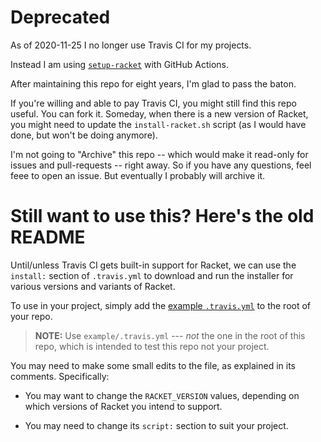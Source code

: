 # Deprecated

As of 2020-11-25 I no longer use Travis CI for my projects.

Instead I am using
[`setup-racket`](https://github.com/Bogdanp/setup-racket) with GitHub
Actions.

After maintaining this repo for eight years, I'm glad to pass the
baton.

If you're willing and able to pay Travis CI, you might still find this
repo useful. You can fork it. Someday, when there is a new version of
Racket, you might need to update the `install-racket.sh` script (as I
would have done, but won't be doing anymore).

I'm not going to "Archive" this repo -- which would make it read-only
for issues and pull-requests -- right away. So if you have any
questions, feel feee to open an issue. But eventually I probably
will archive it.

# Still want to use this? Here's the old README

Until/unless Travis CI gets built-in support for Racket, we can use
the `install:` section of `.travis.yml` to download and run the
installer for various versions and variants of Racket.

To use in your project, simply add the [example
`.travis.yml`](example/.travis.yml) to the root of your repo.

> **NOTE:** Use `example/.travis.yml` --- *not* the one in the root of
> this repo, which is intended to test this repo not your project.

You may need to make some small edits to the file, as explained in its
comments. Specifically:

- You may want to change the `RACKET_VERSION` values, depending on
  which versions of Racket you intend to support.

- You may need to change its `script:` section to suit your project.
